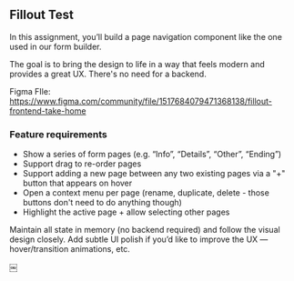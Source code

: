 ## Fillout Test

In this assignment, you’ll build a page navigation component like the one used in our form builder.

The goal is to bring the design to life in a way that feels modern and provides a great UX. There's no need for a backend.

Figma FIle: https://www.figma.com/community/file/1517684079471368138/fillout-frontend-take-home

### Feature requirements

* Show a series of form pages (e.g. “Info”, “Details”, “Other”, “Ending”)
* Support drag to re-order pages
* Support adding a new page between any two existing pages via a "+" button that appears on hover
* Open a context menu per page (rename, duplicate, delete - those buttons don't need to do anything though)
* Highlight the active page + allow selecting other pages

Maintain all state in memory (no backend required) and follow the visual design closely. Add subtle UI polish if you’d like to improve the UX — hover/transition animations, etc.


￼
